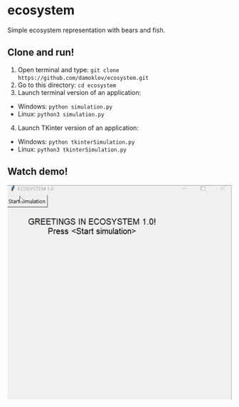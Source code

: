 # ecosystem
Simple ecosystem representation with bears and fish.

## Clone and run!
1. Open terminal and type: `git clone https://github.com/damoklov/ecosystem.git`
2. Go to this directory: `cd ecosystem`
3. Launch terminal version of an application: 
  * Windows: `python simulation.py`
  * Linux: `python3 simulation.py`
4. Launch TKinter version of an application:
  * Windows: `python tkinterSimulation.py`
  * Linux: `python3 tkinterSimulation.py`

## Watch demo!

![gif](https://github.com/damoklov/ecosystem/blob/master/ecosystem.gif)
